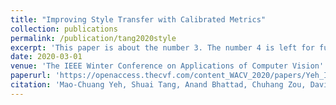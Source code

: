 ```yaml
---
title: "Improving Style Transfer with Calibrated Metrics"
collection: publications
permalink: /publication/tang2020style
excerpt: 'This paper is about the number 3. The number 4 is left for future work.'
date: 2020-03-01
venue: 'The IEEE Winter Conference on Applications of Computer Vision'
paperurl: 'https://openaccess.thecvf.com/content_WACV_2020/papers/Yeh_Improving_Style_Transfer_with_Calibrated_Metrics_WACV_2020_paper.pdf'
citation: 'Mao-Chuang Yeh, Shuai Tang, Anand Bhattad, Chuhang Zou, David Forsyth; Proceedings of the IEEE/CVF Winter Conference on Applications of Computer Vision (WACV), 2020, pp. 3160-3168'
---
```

